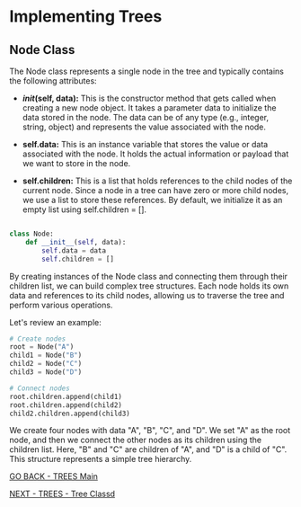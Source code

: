 # Implementing Trees
## Node Class
The Node class represents a single node in the tree and typically contains the following attributes:

* **_init_(self, data):** This is the constructor method that gets called when creating a new node object. It takes a parameter data to initialize the data stored in the node. The data can be of any type (e.g., integer, string, object) and represents the value associated with the node.

* **self.data:** This is an instance variable that stores the value or data associated with the node. It holds the actual information or payload that we want to store in the node.

* **self.children:** This is a list that holds references to the child nodes of the current node. Since a node in a tree can have zero or more child nodes, we use a list to store these references. By default, we initialize it as an empty list using self.children = [].

````python

class Node:
    def __init__(self, data):
        self.data = data
        self.children = []
````
By creating instances of the Node class and connecting them through their children list, we can build complex tree structures. Each node holds its own data and references to its child nodes, allowing us to traverse the tree and perform various operations.

Let's review an example:

````python
# Create nodes
root = Node("A")
child1 = Node("B")
child2 = Node("C")
child3 = Node("D")

# Connect nodes
root.children.append(child1)
root.children.append(child2)
child2.children.append(child3)
````
We create four nodes with data "A", "B", "C", and "D". We set "A" as the root node, and then we connect the other nodes as its children using the children list. Here, "B" and "C" are children of "A", and "D" is a child of "C". This structure represents a simple tree hierarchy.

[GO BACK - TREES Main](3-Tree.md)

[NEXT - TREES - Tree Classd](3-Tree-Imp-2.md)